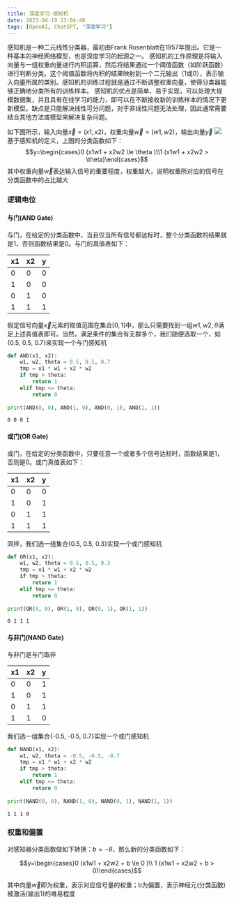```yaml
---
title: 深度学习-感知机
date: 2023-04-19 23:04:48
tags: [OpenAI, ChatGPT, "深度学习"]
---
```


感知机是一种二元线性分类器，最初由Frank Rosenblatt在1957年提出。它是一种基本的神经网络模型，也是深度学习的起源之一。
感知机的工作原理是将输入向量与一组权重向量进行内积运算，然后将结果通过一个阈值函数（如阶跃函数）进行判断分类。这个阈值函数将内积的结果映射到一个二元输出（1或0），表示输入向量所属的类别。感知机的训练过程就是通过不断调整权重向量，使得分类器能够正确地分类所有的训练样本。
感知机的优点是简单、易于实现，可以处理大规模数据集，并且具有在线学习的能力，即可以在不断接收新的训练样本的情况下更新模型。缺点是只能解决线性可分问题，对于非线性问题无法处理，因此通常需要结合其他方法或模型来解决复杂问题。

如下图所示，输入向量$\vec{x}=(x1,x2)$，权重向量$\vec{w}=(w1,w2)$，输出向量$\vec{y}$
<img src="https://melon-note-1304191985.cos.ap-beijing.myqcloud.com/note/ganzhiji-01.png" />
基于感知机的定义，上图的分类函数如下：
$$y=\begin{cases}0 (x1w1 + x2w2 \le  \theta )\\1 (x1w1 + x2w2 >  \theta)\end{cases}$$
其中权重向量$\vec{w}$表达输入信号的重要程度，权重越大，说明权重所对应的信号在分类函数中的占比越大

### 逻辑电位

#### 与门(AND Gate)
与门，在给定的分类函数中，当且仅当所有信号都达标时，整个分类函数的结果就是1，否则函数结果是0。与门的真值表如下：

|x1|x2|y|
|---|---|---|
|0|0|0|
|1|0|0|
|0|1|0|
|1|1|1|

假定信号向量$\vec{x}$元素的取值范围在集合$[0,1]$中，那么只需要找到一组$w1,w2,\theta$满足上述真值表即可。当然，满足条件的集合有无群多个，我们随便选取一个，如{0.5, 0.5, 0.7}来实现一个与门感知机


```python
def AND(x1, x2):
    w1, w2, theta = 0.5, 0.5, 0.7
    tmp = x1 * w1 + x2 * w2
    if tmp > theta:
        return 1
    elif tmp <= theta:
        return 0
    
print(AND(0, 0), AND(1, 0), AND(0, 1), AND(1, 1))
```

    0 0 0 1


#### 或门(OR Gate)
或门，在给定的分类函数中，只要任意一个或者多个信号达标时，函数结果是1，否则是0。或门真值表如下：

|x1|x2|y|
|---|---|---|
|0|0|0|
|1|0|1|
|0|1|1|
|1|1|1|

同样，我们选一组集合{0.5, 0.5, 0.3}实现一个或门感知机


```python
def OR(x1, x2):
    w1, w2, theta = 0.5, 0.5, 0.3
    tmp = x1 * w1 + x2 * w2
    if tmp > theta:
        return 1
    elif tmp <= theta:
        return 0
    
print(OR(0, 0), OR(1, 0), OR(0, 1), OR(1, 1))
```

    0 1 1 1


#### 与非门(NAND Gate)
与非门是与门取非

|x1|x2|y|
|---|---|---|
|0|0|1|
|1|0|1|
|0|1|1|
|1|1|0|
我们选一组集合{-0.5, -0.5, 0.7}实现一个或门感知机


```python
def NAND(x1, x2):
    w1, w2, theta = -0.5, -0.5, -0.7
    tmp = x1 * w1 + x2 * w2
    if tmp > theta:
        return 1
    elif tmp <= theta:
        return 0
    
print(NAND(0, 0), NAND(1, 0), NAND(0, 1), NAND(1, 1))
```

    1 1 1 0


### 权重和偏置
对感知器分类函数做如下转换：$b=-\theta$，那么新的分类函数如下：  

$$y=\begin{cases}0 (x1w1 + x2w2 + b \le  0 )\\ 1 (x1w1 + x2w2 + b >  0)\end{cases}$$ 

其中向量$\vec{w}$即为权重，表示对应信号量的权重；b为偏置，表示神经元(分类函数)被激活(输出1)的难易程度






